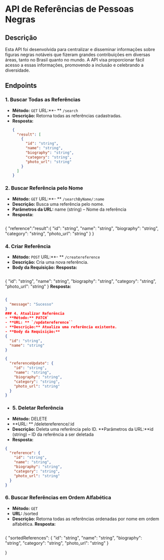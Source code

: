 # API de Referências de Pessoas Negras

## Descrição

Esta API foi desenvolvida para centralizar e disseminar informações sobre figuras negras notáveis que fizeram grandes contribuições em diversas áreas, tanto no Brasil quanto no mundo. A API visa proporcionar fácil acesso a essas informações, promovendo a inclusão e celebrando a diversidade.

## Endpoints

### 1. Buscar Todas as Referências

- **Método:** `GET`
URL:**- ** `/search`
- **Descrição:** Retorna todas as referências cadastradas.
- **Resposta:**
  ```json
  {
    "result": [
      {
        "id": "string",
        "name": "string",
        "biography": "string",
        "category": "string",
        "photo_url": "string"
      }
    ]
  }
### 2. Buscar Referência pelo Nome
- **Método:** `GET`
URL:**- ** `/searchByName/:name`
- **Descrição:** Busca uma referência pelo nome.
- **Parâmetros da URL:** name (string) – Nome da referência
- **Resposta:**
  ```json
{
  "reference":"result":{
    "id": "string",
    "name": "string",
    "biography": "string",
    "category": "string",
    "photo_url": "string"
  }
}
### 4. Criar Referência
- **Método:** `POST`
URL:**- ** `/createreference`
- **Descrição:**  Cria uma nova referência.
- **Body da Requisição:**
**Resposta:**
  ```json
{
  "id": "string",
  "name": "string",
  "biography": "string",
  "category": "string",
  "photo_url": "string"
}
**Resposta:**
```json

{
  "message": "Sucesso"
}
### 4. Atualizar Referência
- **Método:** PATCH`
- **URL: ** `/updatereference``
- **Descrição:** Atualiza uma referência existente.
- **Body da Requisição:**
{
  "id": "string",
  "name": "string"
}

{
  "referenceUpdate": {
    "id": "string",
    "name": "string",
    "biography": "string",
    "category": "string",
    "photo_url": "string"
  }
}
````
- ### 5. Deletar Referência
- **Método:** DELETE
- **URL: ** /deletereference/:id
- **Descrição:** Deleta uma referência pelo ID.
**Parâmetros da URL:**id (string) – ID da referência a ser deletada
- **Resposta:**
```json
{
  "reference": {
    "id": "string",
    "name": "string",
    "biography": "string",
    "category": "string",
    "photo_url": "string"
  }
}

````
### 6. Buscar Referências em Ordem Alfabética
- **Método:** `GET`
- **URL:** /sorted
- **Descrição:** Retorna todas as referências ordenadas por nome em ordem alfabética.
**Resposta:**
  ```json
{
  "sortedReferences": {
    "id": "string",
    "name": "string",
    "biography": "string",
    "category": "string",
    "photo_url": "string"
  }

}
